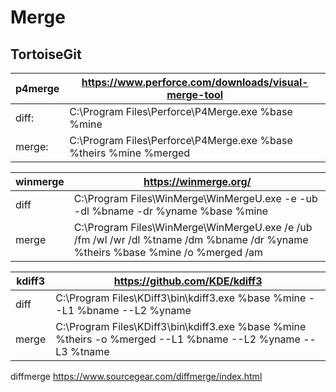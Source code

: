 # Merge


## TortoiseGit

| p4merge | https://www.perforce.com/downloads/visual-merge-tool              |
| ------- | ----------------------------------------------------------------- |
| diff:   | C:\Program Files\Perforce\P4Merge.exe %base %mine                 |
| merge:  | C:\Program Files\Perforce\P4Merge.exe %base %theirs %mine %merged |

| winmerge | https://winmerge.org/                                                                                                           |
| -------- | ------------------------------------------------------------------------------------------------------------------------------- |
| diff     | C:\Program Files\WinMerge\WinMergeU.exe -e -ub -dl %bname -dr %yname %base %mine                                                |
| merge    | C:\Program Files\WinMerge\WinMergeU.exe /e /ub /fm /wl /wr /dl %tname /dm %bname /dr %yname  %theirs %base %mine /o %merged /am |

| kdiff3 | https://github.com/KDE/kdiff3                                                                             |
| ------ | --------------------------------------------------------------------------------------------------------- |
| diff   | C:\Program Files\KDiff3\bin\kdiff3.exe %base %mine --L1 %bname --L2 %yname                                |
| merge  | C:\Program Files\KDiff3\bin\kdiff3.exe %base %mine %theirs -o %merged --L1 %bname --L2 %yname --L3 %tname |


diffmerge https://www.sourcegear.com/diffmerge/index.html
